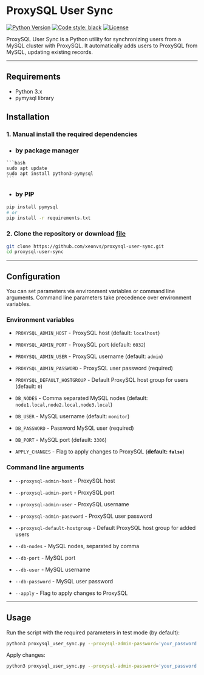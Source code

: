 # ProxySQL User Sync
[![Python Version](https://img.shields.io/badge/python-3.9+-blue?logo=python)](https://www.python.org/) [![Code style: black](https://img.shields.io/badge/code%20style-black-000000.svg)](https://github.com/psf/black) [![License](https://img.shields.io/badge/license-MIT-brightgreen)](https://opensource.org/licenses/MIT)

ProxySQL User Sync is a Python utility for synchronizing users from a MySQL cluster with ProxySQL. It automatically adds users to ProxySQL from MySQL, updating existing records.

---

## Requirements

- Python 3.x
- pymysql library

## Installation

### 1. Manual install the required dependencies
   - ### by package manager
    ```bash
    sudo apt update
    sudo apt install python3-pymysql
    ```
   - ### by PIP
   ```bash
   pip install pymysql
   # or
   pip install -r requirements.txt
   ```

### 2. Clone the repository or download [file](https://github.com/xeonvs/ProxySQL-User-Sync/raw/refs/heads/main/proxysql_user_sync.py)
```bash
git clone https://github.com/xeonvs/proxysql-user-sync.git
cd proxysql-user-sync
```
---

## Configuration

You can set parameters via environment variables or command line arguments. Command line parameters take precedence over environment variables.

### Environment variables

- `PROXYSQL_ADMIN_HOST` - ProxySQL host (default: `localhost`)
- `PROXYSQL_ADMIN_PORT` - ProxySQL port (default: `6032`)
- `PROXYSQL_ADMIN_USER` - ProxySQL username (default: `admin`)
- `PROXYSQL_ADMIN_PASSWORD` - ProxySQL user password (required)
- `PROXYSQL_DEFAULT_HOSTGROUP` - Default ProxySQL host group for users (default: `0`)


- `DB_NODES` - Comma separated MySQL nodes (default: `node1.local,node2.local,node3.local`)
- `DB_USER` - MySQL username (default: `monitor`)
- `DB_PASSWORD` - Password MySQL user (required)
- `DB_PORT` - MySQL port (default: `3306`)


- `APPLY_CHANGES` - Flag to apply changes to ProxySQL (**default: `false`**)

### Command line arguments

- `--proxysql-admin-host` - ProxySQL host
- `--proxysql-admin-port` - ProxySQL port
- `--proxysql-admin-user` - ProxySQL username
- `--proxysql-admin-password` - ProxySQL user password
- `--proxysql-default-hostgroup` - Default ProxySQL host group for added users


- `--db-nodes` - MySQL nodes, separated by comma
- `--db-port` - MySQL port
- `--db-user` - MySQL username
- `--db-password` - MySQL user password


- `--apply` - Flag to apply changes to ProxySQL

---

## Usage

Run the script with the required parameters in test mode (by default):

```bash
python3 proxysql_user_sync.py --proxysql-admin-password='your_password' --db-password='your_db_password'
```

Apply changes:
```bash
python3 proxysql_user_sync.py --proxysql-admin-password='your_password' --db-password='your_db_password' --apply
```
